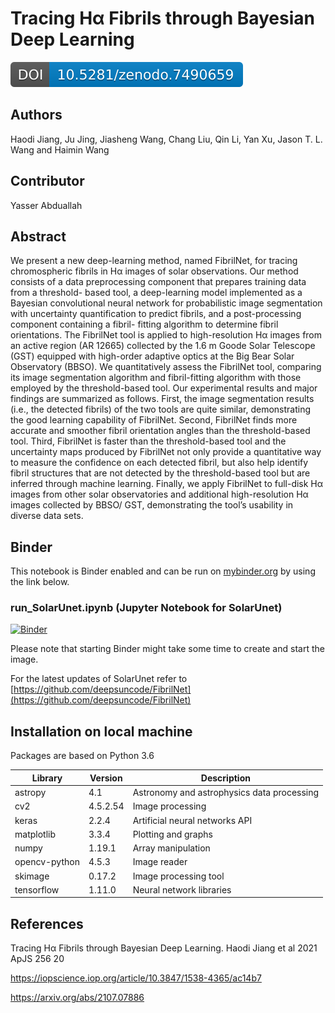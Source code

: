 # Tracing Hα Fibrils through Bayesian Deep Learning
[![DOI](https://github.com/ccsc-tools/zenodo_icons/blob/main/icons//fibirlnet.svg)](https://doi.org/10.5281/zenodo.7490676)

## Authors
Haodi Jiang, Ju Jing, Jiasheng Wang, Chang Liu, Qin Li, Yan Xu, Jason T. L. Wang and Haimin Wang


## Contributor
Yasser Abduallah

## Abstract

We present a new deep-learning method, named FibrilNet, for tracing chromospheric fibrils in Hα images of 
solar observations. Our method consists of a data preprocessing component that prepares training data 
from a threshold- based tool, a deep-learning model implemented as a Bayesian convolutional neural network 
for probabilistic image segmentation with uncertainty quantification to predict fibrils, 
and a post-processing component containing a fibril- fitting algorithm to determine fibril orientations. 
The FibrilNet tool is applied to high-resolution Hα images from an active region (AR 12665) 
collected by the 1.6 m Goode Solar Telescope (GST) equipped with high-order adaptive optics 
at the Big Bear Solar Observatory (BBSO). We quantitatively assess the FibrilNet tool, 
comparing its image segmentation algorithm and fibril-fitting algorithm with those employed 
by the threshold-based tool. Our experimental results and major findings are summarized as follows. 
First, the image segmentation results (i.e., the detected fibrils) of the two tools are quite similar, 
demonstrating the good learning capability of FibrilNet. Second, FibrilNet finds more accurate 
and smoother fibril orientation angles than the threshold-based tool. Third, FibrilNet is faster than 
the threshold-based tool and the uncertainty maps produced by FibrilNet not only 
provide a quantitative way to measure the confidence on each detected fibril, 
but also help identify fibril structures that are not detected by the threshold-based tool 
but are inferred through machine learning. Finally, we apply FibrilNet to full-disk Hα images 
from other solar observatories and additional high-resolution Hα images collected by BBSO/ GST, 
demonstrating the tool’s usability in diverse data sets.

## Binder

This notebook is Binder enabled and can be run on [mybinder.org](https://mybinder.org/) by using the link below.


### run_SolarUnet.ipynb (Jupyter Notebook for SolarUnet)
[![Binder](https://mybinder.org/badge_logo.svg)](https://mybinder.org/v2/gh/ccsc-tools/FibrilNet/HEAD?labpath=run_FibrilNet.ipynb) 

Please note that starting Binder might take some time to create and start the image.

For the latest updates of SolarUnet refer to [https://github.com/deepsuncode/FibrilNet](https://github.com/deepsuncode/FibrilNet)


## Installation on local machine
Packages are based on Python 3.6

|Library | Version   | Description  |
|---|---|---|
|astropy|4.1|Astronomy and astrophysics data processing|
|cv2| 4.5.2.54| Image processing|
| keras  | 2.2.4   |Artificial neural networks API   |
|matplotlib|3.3.4| Plotting and graphs|
|numpy| 1.19.1| Array manipulation|
|opencv-python | 4.5.3| Image reader|
|skimage | 0.17.2 | Image processing tool|
| tensorflow  | 1.11.0  | Neural network libraries  |


## References
Tracing Hα Fibrils through Bayesian Deep Learning. Haodi Jiang et al 2021 ApJS 256 20

https://iopscience.iop.org/article/10.3847/1538-4365/ac14b7

https://arxiv.org/abs/2107.07886
